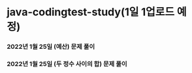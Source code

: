# java-codingtest-study(1일 1업로드 예정)
### 2022년 1월 25일 (예산) 문제 풀이
### 2022년 1월 25일 (두 정수 사이의 합) 문제 풀이

